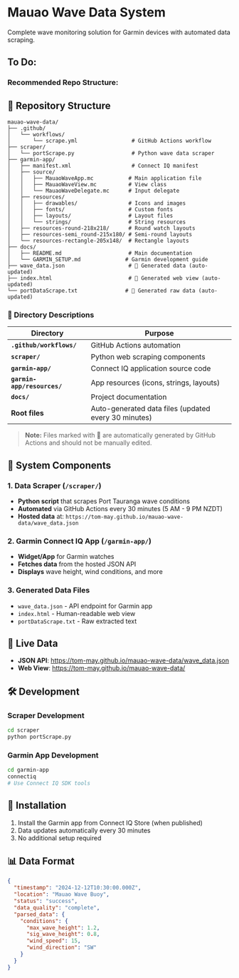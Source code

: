 # Mauao Wave Data System

Complete wave monitoring solution for Garmin devices with automated data scraping.

## To Do:
### Recommended Repo Structure:
## 📁 Repository Structure

```
mauao-wave-data/
├── .github/
│   └── workflows/
│       └── scrape.yml                 # GitHub Actions workflow
├── scraper/
│   └── portScrape.py                  # Python wave data scraper
├── garmin-app/
│   ├── manifest.xml                   # Connect IQ manifest
│   ├── source/
│   │   ├── MauaoWaveApp.mc           # Main application file
│   │   ├── MauaoWaveView.mc          # View class
│   │   └── MauaoWaveDelegate.mc      # Input delegate
│   ├── resources/
│   │   ├── drawables/                # Icons and images
│   │   ├── fonts/                    # Custom fonts
│   │   ├── layouts/                  # Layout files
│   │   └── strings/                  # String resources
│   ├── resources-round-218x218/      # Round watch layouts
│   ├── resources-semi_round-215x180/ # Semi-round layouts
│   └── resources-rectangle-205x148/  # Rectangle layouts
├── docs/
│   ├── README.md                     # Main documentation
│   └── GARMIN_SETUP.md              # Garmin development guide
├── wave_data.json                    # 🤖 Generated data (auto-updated)
├── index.html                        # 🤖 Generated web view (auto-updated)
└── portDataScrape.txt               # 🤖 Generated raw data (auto-updated)
```

### 📂 Directory Descriptions

| Directory | Purpose |
|-----------|---------|
| **`.github/workflows/`** | GitHub Actions automation |
| **`scraper/`** | Python web scraping components |
| **`garmin-app/`** | Connect IQ application source code |
| **`garmin-app/resources/`** | App resources (icons, strings, layouts) |
| **`docs/`** | Project documentation |
| **Root files** | Auto-generated data files (updated every 30 minutes) |

> **Note:** Files marked with 🤖 are automatically generated by GitHub Actions and should not be manually edited.

## 🌊 System Components

### 1. Data Scraper (`/scraper/`)
- **Python script** that scrapes Port Tauranga wave conditions
- **Automated** via GitHub Actions every 30 minutes (5 AM - 9 PM NZDT)
- **Hosted data** at: `https://tom-may.github.io/mauao-wave-data/wave_data.json`

### 2. Garmin Connect IQ App (`/garmin-app/`)
- **Widget/App** for Garmin watches
- **Fetches data** from the hosted JSON API
- **Displays** wave height, wind conditions, and more

### 3. Generated Data Files
- `wave_data.json` - API endpoint for Garmin app
- `index.html` - Human-readable web view
- `portDataScrape.txt` - Raw extracted text

## 🔗 Live Data
- **JSON API**: https://tom-may.github.io/mauao-wave-data/wave_data.json
- **Web View**: https://tom-may.github.io/mauao-wave-data/

## 🛠️ Development

### Scraper Development
```bash
cd scraper
python portScrape.py
```

### Garmin App Development
```bash
cd garmin-app
connectiq
# Use Connect IQ SDK tools
```

## 📱 Installation
1. Install the Garmin app from Connect IQ Store (when published)
2. Data updates automatically every 30 minutes
3. No additional setup required

## 📊 Data Format
```json
{
  "timestamp": "2024-12-12T10:30:00.000Z",
  "location": "Mauao Wave Buoy",
  "status": "success",
  "data_quality": "complete",
  "parsed_data": {
    "conditions": {
      "max_wave_height": 1.2,
      "sig_wave_height": 0.8,
      "wind_speed": 15,
      "wind_direction": "SW"
    }
  }
}
```
